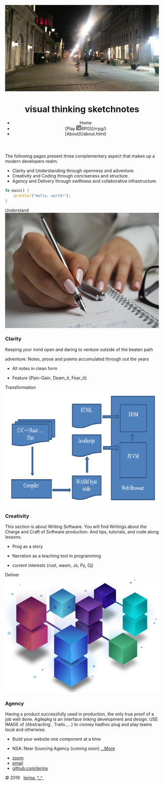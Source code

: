 <img id="topPix" src="./pix/lRustRPG.jpg" />

<div class="container">
<header class="main-header clearfix">

# visual thinking sketchnotes

<nav class="main-menu">
<ul>
<li class="main-menu__item">Home</li>
<li class="main-menu__item">[Play <img src="./pix/learning_rust_rpg_16x16.png" align="bottom" />RPG](/rrpg/)</li>
<li class="main-menu__item">[About](/about.html)</li>
</ul>
</nav><!-- nav -->
</header><!-- header -->

<section class="sponsors-wrapper clearfix">
<main class="content-area">

The following pages present three complementary aspect that makes up a 
modern developers realm. 

- Clarity and Understanding through openness and adventure.
- Creativity and Coding through conciseness and structure. 
- Agency and Delivery through swiftness and collaborative infrastructure. 

```rust
fn main() {
    println!("Hello, world!");
}
```
</main>

<section class="sponsors">
<div class="sponsor" id="input">Understand
<img class="autofit" src="./pix/writings.jpg" />

### Clarity

Keeping your mind open and daring to venture outside of the beaten path

adventure.
Notes, prose and poems accumulated through out the years

- All notes in clean form

- Feature {Pain-Gain, Deam_it, Fear_it}

</div>
<div class="sponsor" id="process">Transformation
<img class="autofit" src="./pix/prog.png" />

### Creativity

This section is about Writing Software. 
You will find Writings about the Charge and Craft of Software production.
And tips, tutorials, and code along lessons.

- Prog as a story

- Narration as a teaching tool in programming

- current interests {rust, wasm, Js, Py, Dj} 

</div>
<div class="sponsor" id="output">Deliver
<img class="autofit" src="./pix/agilepkg.png" />

### Agency 

Having a product successfully used in production, 
the only true proof of a job well done. Agilepkg is
an interface linking development and design.
USE IMAGE of {Abstracting , Traits ,...}
to convey hadhoc plug and play teams local and otherwise.

- Build your website one component at a time

- NSA: Near Sourcing Agency (coming soon)
<a href="./prog/">...More</a>
</div>
</section><!-- sponsors -->
</section><!-- sponsors-wrapper -->
</div><!-- container -->

<footer class="footer">


-   [zoom]()
-   [email](mailto:learningrustrpg@gmail.com)
-   [github.com/lerina](https://github.com/lerina)

<div id="copy"><em>&#xa9;</em> 2019  &nbsp; <a href="http://razafy.com" target="_blank"> <span class="le">le</span><span class="ri">ri</span><span class="na">na</span>  ^_^ </a></div>

</footer><!-- footer -->

